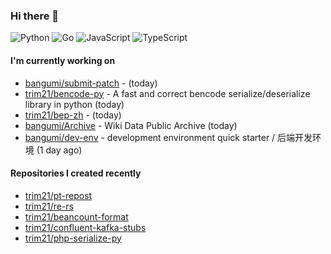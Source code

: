 ### Hi there 👋

![Python](https://img.shields.io/badge/python-3670A0?style=for-the-badge&logo=python&logoColor=ffdd54)
![Go](https://img.shields.io/badge/go-%2300ADD8.svg?style=for-the-badge&logo=go&logoColor=white)
![JavaScript](https://img.shields.io/badge/javascript-%23323330.svg?style=for-the-badge&logo=javascript&logoColor=%23F7DF1E)
![TypeScript](https://img.shields.io/badge/typescript-%23007ACC.svg?style=for-the-badge&logo=typescript&logoColor=white)

#### I'm currently working on

- [bangumi/submit-patch](https://github.com/bangumi/submit-patch) -  (today)
- [trim21/bencode-py](https://github.com/trim21/bencode-py) - A fast and correct bencode serialize/deserialize library in python (today)
- [trim21/bep-zh](https://github.com/trim21/bep-zh) -  (today)
- [bangumi/Archive](https://github.com/bangumi/Archive) - Wiki Data Public Archive (today)
- [bangumi/dev-env](https://github.com/bangumi/dev-env) - development environment quick starter / 后端开发环境 (1 day ago)

#### Repositories I created recently

- [trim21/pt-repost](https://github.com/trim21/pt-repost)
- [trim21/re-rs](https://github.com/trim21/re-rs)
- [trim21/beancount-format](https://github.com/trim21/beancount-format)
- [trim21/confluent-kafka-stubs](https://github.com/trim21/confluent-kafka-stubs)
- [trim21/php-serialize-py](https://github.com/trim21/php-serialize-py)

